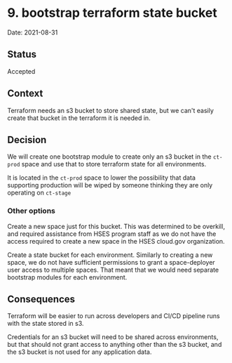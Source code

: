 # 9. bootstrap terraform state bucket

Date: 2021-08-31

## Status

Accepted

## Context

Terraform needs an s3 bucket to store shared state, but we can't easily create that bucket in the terraform
it is needed in.

## Decision

We will create one bootstrap module to create only an s3 bucket in the `ct-prod` space and use that to store terraform
state for all environments.

It is located in the `ct-prod` space to lower the possibility that data supporting production will be wiped by someone
thinking they are only operating on `ct-stage`

### Other options

Create a new space just for this bucket. This was determined to be overkill, and required assistance from
HSES program staff as we do not have the access required to create a new space in the HSES cloud.gov organization.

Create a state bucket for each environment. Similarly to creating a new space, we do not have sufficient
permissions to grant a space-deployer user access to multiple spaces. That meant that we would need separate
bootstrap modules for each environment.

## Consequences

Terraform will be easier to run across developers and CI/CD pipeline runs with the state stored in s3.

Credentials for an s3 bucket will need to be shared across environments, but that should not grant access
to anything other than the s3 bucket, and the s3 bucket is not used for any application data.
